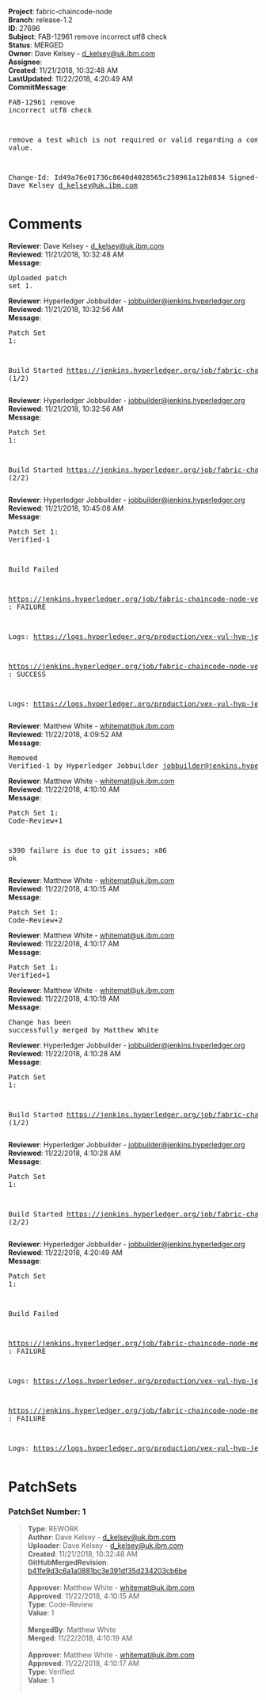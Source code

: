 <strong>Project</strong>: fabric-chaincode-node<br><strong>Branch</strong>: release-1.2<br><strong>ID</strong>: 27696<br><strong>Subject</strong>: FAB-12961 remove incorrect utf8 check<br><strong>Status</strong>: MERGED<br><strong>Owner</strong>: Dave Kelsey - d_kelsey@uk.ibm.com<br><strong>Assignee</strong>:<br><strong>Created</strong>: 11/21/2018, 10:32:48 AM<br><strong>LastUpdated</strong>: 11/22/2018, 4:20:49 AM<br><strong>CommitMessage</strong>:<br><pre>FAB-12961 remove incorrect utf8 check

remove a test which is not required or valid regarding a
compositekey value.

Change-Id: Id49a76e01736c8640d4028565c258961a12b0834
Signed-off-by: Dave Kelsey <d_kelsey@uk.ibm.com>
</pre><h1>Comments</h1><strong>Reviewer</strong>: Dave Kelsey - d_kelsey@uk.ibm.com<br><strong>Reviewed</strong>: 11/21/2018, 10:32:48 AM<br><strong>Message</strong>: <pre>Uploaded patch set 1.</pre><strong>Reviewer</strong>: Hyperledger Jobbuilder - jobbuilder@jenkins.hyperledger.org<br><strong>Reviewed</strong>: 11/21/2018, 10:32:56 AM<br><strong>Message</strong>: <pre>Patch Set 1:

Build Started https://jenkins.hyperledger.org/job/fabric-chaincode-node-verify-x86_64/63/ (1/2)</pre><strong>Reviewer</strong>: Hyperledger Jobbuilder - jobbuilder@jenkins.hyperledger.org<br><strong>Reviewed</strong>: 11/21/2018, 10:32:56 AM<br><strong>Message</strong>: <pre>Patch Set 1:

Build Started https://jenkins.hyperledger.org/job/fabric-chaincode-node-verify-s390x/65/ (2/2)</pre><strong>Reviewer</strong>: Hyperledger Jobbuilder - jobbuilder@jenkins.hyperledger.org<br><strong>Reviewed</strong>: 11/21/2018, 10:45:08 AM<br><strong>Message</strong>: <pre>Patch Set 1: Verified-1

Build Failed 

https://jenkins.hyperledger.org/job/fabric-chaincode-node-verify-s390x/65/ : FAILURE

Logs: https://logs.hyperledger.org/production/vex-yul-hyp-jenkins-3/fabric-chaincode-node-verify-s390x/65

https://jenkins.hyperledger.org/job/fabric-chaincode-node-verify-x86_64/63/ : SUCCESS

Logs: https://logs.hyperledger.org/production/vex-yul-hyp-jenkins-3/fabric-chaincode-node-verify-x86_64/63</pre><strong>Reviewer</strong>: Matthew White - whitemat@uk.ibm.com<br><strong>Reviewed</strong>: 11/22/2018, 4:09:52 AM<br><strong>Message</strong>: <pre>Removed Verified-1 by Hyperledger Jobbuilder <jobbuilder@jenkins.hyperledger.org>
</pre><strong>Reviewer</strong>: Matthew White - whitemat@uk.ibm.com<br><strong>Reviewed</strong>: 11/22/2018, 4:10:10 AM<br><strong>Message</strong>: <pre>Patch Set 1: Code-Review+1

s390 failure is due to git issues; x86 ok</pre><strong>Reviewer</strong>: Matthew White - whitemat@uk.ibm.com<br><strong>Reviewed</strong>: 11/22/2018, 4:10:15 AM<br><strong>Message</strong>: <pre>Patch Set 1: Code-Review+2</pre><strong>Reviewer</strong>: Matthew White - whitemat@uk.ibm.com<br><strong>Reviewed</strong>: 11/22/2018, 4:10:17 AM<br><strong>Message</strong>: <pre>Patch Set 1: Verified+1</pre><strong>Reviewer</strong>: Matthew White - whitemat@uk.ibm.com<br><strong>Reviewed</strong>: 11/22/2018, 4:10:19 AM<br><strong>Message</strong>: <pre>Change has been successfully merged by Matthew White</pre><strong>Reviewer</strong>: Hyperledger Jobbuilder - jobbuilder@jenkins.hyperledger.org<br><strong>Reviewed</strong>: 11/22/2018, 4:10:28 AM<br><strong>Message</strong>: <pre>Patch Set 1:

Build Started https://jenkins.hyperledger.org/job/fabric-chaincode-node-merge-x86_64/16/ (1/2)</pre><strong>Reviewer</strong>: Hyperledger Jobbuilder - jobbuilder@jenkins.hyperledger.org<br><strong>Reviewed</strong>: 11/22/2018, 4:10:28 AM<br><strong>Message</strong>: <pre>Patch Set 1:

Build Started https://jenkins.hyperledger.org/job/fabric-chaincode-node-merge-s390x/18/ (2/2)</pre><strong>Reviewer</strong>: Hyperledger Jobbuilder - jobbuilder@jenkins.hyperledger.org<br><strong>Reviewed</strong>: 11/22/2018, 4:20:49 AM<br><strong>Message</strong>: <pre>Patch Set 1:

Build Failed 

https://jenkins.hyperledger.org/job/fabric-chaincode-node-merge-s390x/18/ : FAILURE

Logs: https://logs.hyperledger.org/production/vex-yul-hyp-jenkins-3/fabric-chaincode-node-merge-s390x/18

https://jenkins.hyperledger.org/job/fabric-chaincode-node-merge-x86_64/16/ : FAILURE

Logs: https://logs.hyperledger.org/production/vex-yul-hyp-jenkins-3/fabric-chaincode-node-merge-x86_64/16</pre><h1>PatchSets</h1><h3>PatchSet Number: 1</h3><blockquote><strong>Type</strong>: REWORK<br><strong>Author</strong>: Dave Kelsey - d_kelsey@uk.ibm.com<br><strong>Uploader</strong>: Dave Kelsey - d_kelsey@uk.ibm.com<br><strong>Created</strong>: 11/21/2018, 10:32:48 AM<br><strong>GitHubMergedRevision</strong>: [b41fe9d3c6a1a0881bc3e391df35d234203cb6be](https://github.com/hyperledger-gerrit-archive/fabric-chaincode-node/commit/b41fe9d3c6a1a0881bc3e391df35d234203cb6be)<br><br><strong>Approver</strong>: Matthew White - whitemat@uk.ibm.com<br><strong>Approved</strong>: 11/22/2018, 4:10:15 AM<br><strong>Type</strong>: Code-Review<br><strong>Value</strong>: 1<br><br><strong>MergedBy</strong>: Matthew White<br><strong>Merged</strong>: 11/22/2018, 4:10:19 AM<br><br><strong>Approver</strong>: Matthew White - whitemat@uk.ibm.com<br><strong>Approved</strong>: 11/22/2018, 4:10:17 AM<br><strong>Type</strong>: Verified<br><strong>Value</strong>: 1<br><br></blockquote>
